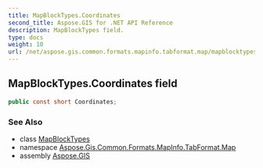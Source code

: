 ```yaml
---
title: MapBlockTypes.Coordinates
second_title: Aspose.GIS for .NET API Reference
description: MapBlockTypes field. 
type: docs
weight: 10
url: /net/aspose.gis.common.formats.mapinfo.tabformat.map/mapblocktypes/coordinates/
---
```

## MapBlockTypes.Coordinates field

```csharp
public const short Coordinates;
```

### See Also

* class [MapBlockTypes](../)
* namespace [Aspose.Gis.Common.Formats.MapInfo.TabFormat.Map](../../mapblocktypes/)
* assembly [Aspose.GIS](../../../)


